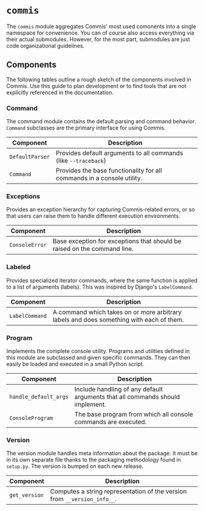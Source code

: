 # `commis`

The `commis` module aggregates Commis' most used comonents into a single namespace for convenience. You can of course also access everything via their actual submodules. However, for the most part, submodules are just code organizational guidelines.

## Components

The following tables outline a rough sketch of the components involved in Commis. Use this guide to plan development or to find tools that are not explicitly referenced in the documentation.

### Command

The command module contains the default parsing and command behavior. `Command` subclasses are the primary interface for using Commis.

Component       | Description
--------------- | -------------------------------------------------------------
`DefaultParser` | Provides default arguments to all commands (like `--traceback`)
`Command`       | Provides the base functionality for all commands in a console utility.

### Exceptions

Provides an exception hierarchy for capturing Commis-related errors, or so that users can raise them to handle different execution environments.

Component       | Description
--------------- | -------------------------------------------------------------
`ConsoleError`  | Base exception for exceptions that should be raised on the command line.

### Labeled

Provides specialized iterator commands, where the same function is applied to a list of arguments (labels). This was inspired by Django's `LabelCommand`.

Component       | Description
--------------- | -------------------------------------------------------------
`LabelCommand`  | A command which takes on or more arbitrary labels and does something with each of them.


### Program

Implements the complete console utility. Programs and utilities defined in this module are subclassed and given specific commands. They can then easily be loaded and executed in a small Python script.

Component       | Description
--------------- | -------------------------------------------------------------
`handle_default_args`  | Include handling of any default arguments that all commands should implement.
`ConsoleProgram` | The base program from which all console commands are executed.

### Version

The version module handles meta information about the package. It must be in its own separate file thanks to the packaging methodology found in `setup.py`. The version is bumped on each new release.

Component       | Description
--------------- | -------------------------------------------------------------
`get_version`   | Computes a string representation of the version from `__version_info__`.
